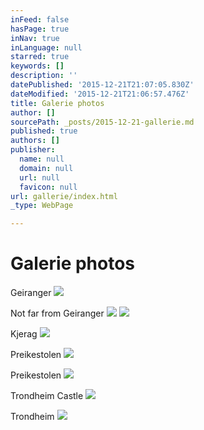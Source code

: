 ```yaml
---
inFeed: false
hasPage: true
inNav: true
inLanguage: null
starred: true
keywords: []
description: ''
datePublished: '2015-12-21T21:07:05.830Z'
dateModified: '2015-12-21T21:06:57.476Z'
title: Galerie photos
author: []
sourcePath: _posts/2015-12-21-gallerie.md
published: true
authors: []
publisher:
  name: null
  domain: null
  url: null
  favicon: null
url: gallerie/index.html
_type: WebPage

---
```

# Galerie photos

Geiranger
![](https://the-grid-user-content.s3-us-west-2.amazonaws.com/b8fb77ca-b0f0-4cf8-8f28-873900dcc033.jpg)

Not far from Geiranger
![](https://the-grid-user-content.s3-us-west-2.amazonaws.com/db2b763e-71be-4370-909a-393e4e7728a0.jpg)
![](https://the-grid-user-content.s3-us-west-2.amazonaws.com/70bd9a82-6233-4d70-8ca2-56624dd3371e.jpg)

Kjerag
![](https://the-grid-user-content.s3-us-west-2.amazonaws.com/09a23b59-9121-47f7-af91-dc7ee3932062.jpg)

Preikestolen
![](https://the-grid-user-content.s3-us-west-2.amazonaws.com/6e5af2b0-e514-4f6f-b0e4-50957f5959eb.jpg)

Preikestolen
![](https://the-grid-user-content.s3-us-west-2.amazonaws.com/9265d8fb-3039-41cb-9651-98a637f1b764.jpg)

Trondheim Castle
![](https://the-grid-user-content.s3-us-west-2.amazonaws.com/8e2c2c8c-5dea-4bb0-8be9-1fb7f9a01912.jpg)

Trondheim
![](https://the-grid-user-content.s3-us-west-2.amazonaws.com/b97de2f9-ee46-42ae-99c9-bb296f901d60.jpg)